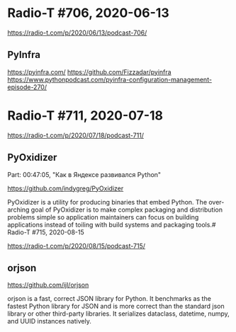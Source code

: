 # Radio-T #706, 2020-06-13

https://radio-t.com/p/2020/06/13/podcast-706/

## PyInfra

https://pyinfra.com/
https://github.com/Fizzadar/pyinfra
https://www.pythonpodcast.com/pyinfra-configuration-management-episode-270/


# Radio-T #711, 2020-07-18

https://radio-t.com/p/2020/07/18/podcast-711/

## PyOxidizer

Part: 00:47:05, "Как в Яндексе развивался Python"

https://github.com/indygreg/PyOxidizer

PyOxidizer is a utility for producing binaries that embed Python.
The over-arching goal of PyOxidizer is to make complex packaging and
distribution problems simple so application maintainers can focus on
building applications instead of toiling with build systems and
packaging tools.# Radio-T #715, 2020-08-15

https://radio-t.com/p/2020/08/15/podcast-715/

## orjson

https://github.com/ijl/orjson

orjson is a fast, correct JSON library for Python. It benchmarks as the fastest Python library
for JSON and is more correct than the standard json library or other third-party libraries.
It serializes dataclass, datetime, numpy, and UUID instances natively.